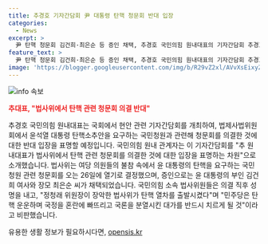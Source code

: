 ```yaml
---
title: 추경호 기자간담회 尹 대통령 탄핵 청문회 반대 입장
categories:
  - News
excerpt: >
  尹 탄핵 청문회 김건희·최은순 등 증인 채택, 추경호 국민의힘 원내대표의 기자간담회 추경호 국민의힘 원내대표가 국회에서 청문회 반대 입장을 밝히며 혼란과 분열 우려를 제기했다. 이에 윤 대통령 부인과 장모를 증인으로 부르는 청문회 결정에 국민의힘 소속 법사위원들이 강하게 반발하고 있다. 국회의 이번 결정으로 尹 탄핵 이슈는 더욱 공론화되고 있는 가운데, 추 원내대표는 현안 관련 기자간담회를 열어 입장을 공개할 예정이다.
feature_text: >
  尹 탄핵 청문회 김건희·최은순 등 증인 채택, 추경호 국민의힘 원내대표의 기자간담회 추경호 국민의힘 원내대표가 국회에서 청문회 반대 입장을 밝히며 혼란과 분열 우려를 제기했다. 이에 윤 대통령 부인과 장모를 증인으로 부르는 청문회 결정에 국민의힘 소속 법사위원들이 강하게 반발하고 있다. 국회의 이번 결정으로 尹 탄핵 이슈는 더욱 공론화되고 있는 가운데, 추 원내대표는 현안 관련 기자간담회를 열어 입장을 공개할 예정이다.
image: 'https://blogger.googleusercontent.com/img/b/R29vZ2xl/AVvXsEixyZcFfHzMRdzZMjFBmAUKJYCLCGyLL1o632UiGVXcaFdKo_bkvkuCioo0uUKlGfBVcT3P84aROyZIXSBEx3Aw5nCQ3pTgDom1WDC4m8eifvWiAmWEEVb4x6G_l8C0QH225ldMjyaFvpxGEBGNO37VmDTDMHGhJPq73UglMfDca1-0aw/s1600/blogspot.png'
---
```


<p><img src="https://blogger.googleusercontent.com/img/b/R29vZ2xl/AVvXsEixyZcFfHzMRdzZMjFBmAUKJYCLCGyLL1o632UiGVXcaFdKo_bkvkuCioo0uUKlGfBVcT3P84aROyZIXSBEx3Aw5nCQ3pTgDom1WDC4m8eifvWiAmWEEVb4x6G_l8C0QH225ldMjyaFvpxGEBGNO37VmDTDMHGhJPq73UglMfDca1-0aw/s1600/blogspot.png" alt="info 속보" /></p>

<p><b><span style="color: #ee2323;">추대표, "법사위에서 탄핵 관련 청문회 의결 반대"</span></b></p>

<p>추경호 국민의힘 원내대표는 국회에서 현안 관련 기자간담회를 개최하여, 법제사법위원회에서 윤석열 대통령 탄핵소추안을 요구하는 국민청원과 관련해 청문회를 의결한 것에 대한 반대 입장을 표명할 예정입니다. 국민의힘 원내 관계자는 이 기자간담회를 "추 원내대표가 법사위에서 탄핵 관련 청문회를 의결한 것에 대한 입장을 표명하는 차원"으로 소개했습니다. 법사위는 여당 의원들의 불참 속에서 윤 대통령의 탄핵을 요구하는 국민청원 관련 청문회를 오는 26일에 열기로 결정했으며, 증인으로는 윤 대통령의 부인 김건희 여사와 장모 최은순 씨가 채택되었습니다. 국민의힘 소속 법사위원들은 의결 직후 성명을 내고, "정청래 위원장이 장악한 법사위가 탄핵 열차를 출발시켰다"며 "민주당은 탄핵 운운하며 국정을 혼란에 빠뜨리고 국론을 분열시킨 대가를 반드시 치르게 될 것"이라고 비판했습니다.</p>
유용한 생활 정보가 필요하시다면, <a href="https://opensis.kr" rel="dofollow">opensis.kr</a>


